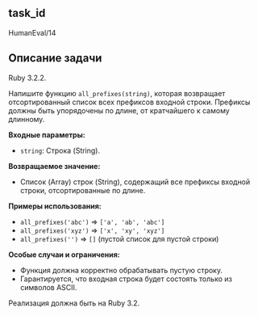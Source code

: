 ## task_id
HumanEval/14

## Описание задачи
Ruby 3.2.2.

Напишите функцию `all_prefixes(string)`, которая возвращает отсортированный список всех префиксов входной строки.  Префиксы должны быть упорядочены по длине, от кратчайшего к самому длинному.

**Входные параметры:**

* `string`: Строка (String).


**Возвращаемое значение:**

* Список (Array) строк (String), содержащий все префиксы входной строки, отсортированные по длине.


**Примеры использования:**

* `all_prefixes('abc')`  => `['a', 'ab', 'abc']`
* `all_prefixes('xyz')`  => `['x', 'xy', 'xyz']`
* `all_prefixes('')`     => `[]` (пустой список для пустой строки)


**Особые случаи и ограничения:**

* Функция должна корректно обрабатывать пустую строку.
* Гарантируется, что входная строка будет состоять только из символов ASCII.


Реализация должна быть на Ruby 3.2.

